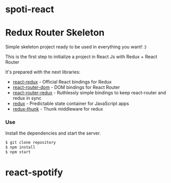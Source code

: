 # spoti-react
# Redux Router Skeleton

Simple skeleton project ready to be used in everything you want! :)

This is the first step to initialize a project in React Js with 
Redux + React Router

It's prepared with the next libraries:

* [react-redux](https://github.com/reactjs/react-redux) - Official React bindings for Redux 
* [react-router-dom](https://github.com/ReactTraining/react-router/tree/master/packages/react-router-dom) - DOM bindings for React Router
* [react-router-redux](https://github.com/reactjs/react-router-redux) - Ruthlessly simple bindings to keep react-router and redux in sync
* [redux](https://github.com/reactjs/redux) - Predictable state container for JavaScript apps 
* [redux-thunk](https://github.com/gaearon/redux-thunk) - Thunk middleware for redux

### Use
Install the dependencies and start the server.
```sh
$ git clone repository
$ npm install
$ npm start
```

# react-spotify
